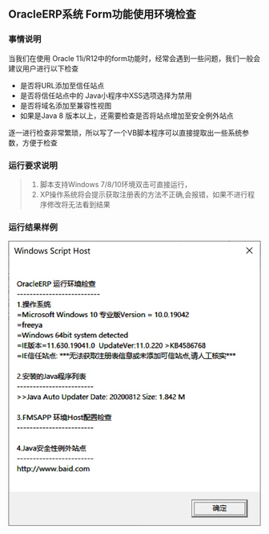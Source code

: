 ## OracleERP系统 Form功能使用环境检查

### 事情说明

当我们在使用 Oracle 11i/R12中的form功能时，经常会遇到一些问题，我们一般会建议用户进行以下检查

- 是否将URL添加至信任站点
- 是否将信任站点中的 Java小程序中XSS选项选择为禁用
- 是否将域名添加至兼容性视图
- 如果是Java 8 版本以上，还需要检查是否将站点增加至安全例外站点

逐一进行检查非常繁琐，所以写了一个VB脚本程序可以直接提取出一些系统参数，方便于检查

### 运行要求说明

> 1. 脚本支持Windows 7/8/10环境双击可直接运行，
> 2. XP操作系统将会提示获取注册表的方法不正确,会报错，如果不进行程序修改将无法看到结果

### 运行结果样例

![](样例Example.jpg)

